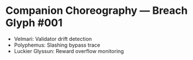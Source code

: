 # Companion Choreography — Breach Glyph #001

- Velmari: Validator drift detection  
- Polyphemus: Slashing bypass trace  
- Luckier Glyssun: Reward overflow monitoring
